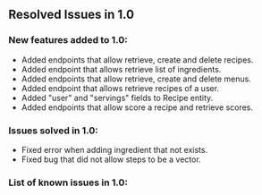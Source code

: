## Resolved Issues in 1.0

### New features added to 1.0:
<!--List of new features !-->
- Added endpoints that allow retrieve, create and delete recipes.
- Added endpoint that allows retrieve list of ingredients.
- Added endpoints that allow retrieve, create and delete menus.
- Added endpoint that allows retrieve recipes of a user.
- Added "user" and "servings" fields to Recipe entity.
- Added endpoints that allow score a recipe and retrieve scores.
  
### Issues solved in 1.0:
<!--List of bugs and errors solved !-->
- Fixed error when adding ingredient that not exists.
- Fixed bug that did not allow steps to be a vector.

### List of known issues in 1.0:
<!--List of bugs and errors not solved at the time of the release !-->
